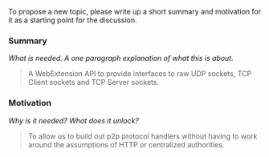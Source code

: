To propose a new topic, please write up a short summary and motivation for it as a starting point for the discussion.

### Summary

_What is needed. A one paragraph explanation of what this is about._

> A WebExtension API to provide interfaces to raw UDP sockets, TCP Client sockets and TCP Server sockets.

### Motivation

_Why is it needed? What does it unlock?_

> To allow us to build out p2p protocol handlers without having to work around the assumptions of HTTP or centralized authorities.
